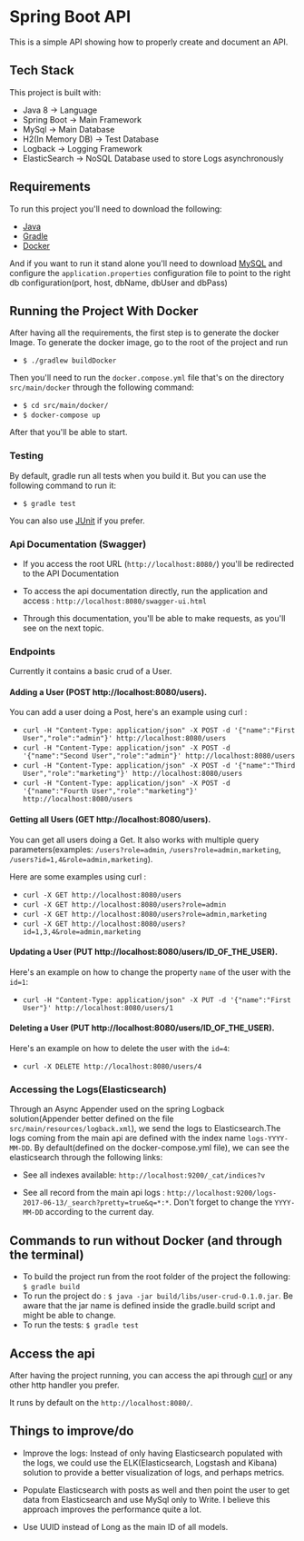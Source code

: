 # Spring Boot API

This is a simple API showing how to properly create and document an API. 

## Tech Stack

This project is built with:

- Java 8 -> Language
- Spring Boot -> Main Framework
- MySql -> Main Database
- H2(In Memory DB) -> Test Database
- Logback -> Logging Framework
- ElasticSearch -> NoSQL Database used to store Logs asynchronously

## Requirements

To run this project you'll need to download the following:

- [Java](https://www.java.com/en/download/)
- [Gradle](https://gradle.org/install)
- [Docker](https://docs.docker.com/engine/installation/)

And if you want to run it stand alone you'll need to download [MySQL](https://www.mysql.com/downloads/) and configure the `application.properties` configuration file to point to the right db configuration(port, host, dbName, dbUser and dbPass)

## Running the Project With Docker

After having all the requirements, the first step is to generate the docker Image. To generate the docker image, go to the root of the project and run 

- `$ ./gradlew buildDocker`

Then you'll need to run the `docker.compose.yml` file that's on the directory `src/main/docker` through the following command: 

- `$ cd src/main/docker/`
- `$ docker-compose up`

After that you'll be able to start.

### Testing

By default, gradle run all tests when you build it. But you can use the following command to run it: 

- `$ gradle test`

You can also use [JUnit](http://junit.org/junit4/) if you prefer. 

### Api Documentation (Swagger)

- If you access the root URL (` http://localhost:8080/ `) you'll be redirected to the API Documentation
- To access the api documentation directly, run the application and access : ` http://localhost:8080/swagger-ui.html `

- Through this documentation, you'll be able to make requests, as you'll see on the next topic.

### Endpoints

Currently it contains a basic crud of a User.

#### Adding a User (POST http://localhost:8080/users).

You can add a user doing a Post, here's an example using curl :

- `curl -H "Content-Type: application/json" -X POST -d '{"name":"First User","role":"admin"}' http://localhost:8080/users`
- `curl -H "Content-Type: application/json" -X POST -d '{"name":"Second User","role":"admin"}' http://localhost:8080/users`
- `curl -H "Content-Type: application/json" -X POST -d '{"name":"Third User","role":"marketing"}' http://localhost:8080/users`
- `curl -H "Content-Type: application/json" -X POST -d '{"name":"Fourth User","role":"marketing"}' http://localhost:8080/users`

#### Getting all Users (GET http://localhost:8080/users).

You can get all users doing a Get. It also works with multiple query parameters(examples: `/users?role=admin`, `/users?role=admin,marketing`, `/users?id=1,4&role=admin,marketing`). 

Here are some examples using curl :

- `curl -X GET http://localhost:8080/users`
- `curl -X GET http://localhost:8080/users?role=admin`
- `curl -X GET http://localhost:8080/users?role=admin,marketing`
- `curl -X GET http://localhost:8080/users?id=1,3,4&role=admin,marketing`

#### Updating a User (PUT http://localhost:8080/users/ID_OF_THE_USER).

Here's an example on how to change the property `name` of the user with the `id=1`:

- `curl -H "Content-Type: application/json" -X PUT -d '{"name":"First User"}' http://localhost:8080/users/1`

#### Deleting a User (PUT http://localhost:8080/users/ID_OF_THE_USER).

Here's an example on how to delete the user with the `id=4`:

- `curl -X DELETE http://localhost:8080/users/4`


### Accessing the Logs(Elasticsearch)

Through an Async Appender used on the spring Logback solution(Appender better defined on the file `src/main/resources/logback.xml`), we send the logs to Elasticsearch.The logs coming from the main api are defined with the index name `logs-YYYY-MM-DD`.
By default(defined on the docker-compose.yml file), we can see the elasticsearch through the following links:

- See all indexes available: `http://localhost:9200/_cat/indices?v`

- See all record from the main api logs : `http://localhost:9200/logs-2017-06-13/_search?pretty=true&q=*:*`. Don't forget to change the `YYYY-MM-DD` according to the current day.


## Commands to run without Docker (and through the terminal)


- To build the project run from the root folder of the project the following: `$ gradle build`
- To run the project do : `$ java -jar build/libs/user-crud-0.1.0.jar`. Be aware that the jar name is defined inside the gradle.build script and might be able to change.
- To run the tests: `$ gradle test`

## Access the api

After having the project running, you can access the api through [curl](https://curl.haxx.se/download.html) or any other http handler you prefer. 

It runs by default on the `http://localhost:8080/`.


## Things to improve/do

- Improve the logs: Instead of only having Elasticsearch populated with the logs, we could use the ELK(Elasticsearch, Logstash and Kibana) solution to provide a better visualization of logs, and perhaps metrics.

- Populate Elasticsearch with posts as well and then point the user to get data from Elasticsearch and use MySql only to Write. I believe this approach improves the performance quite a lot.

- Use UUID instead of Long as the main ID of all models.
